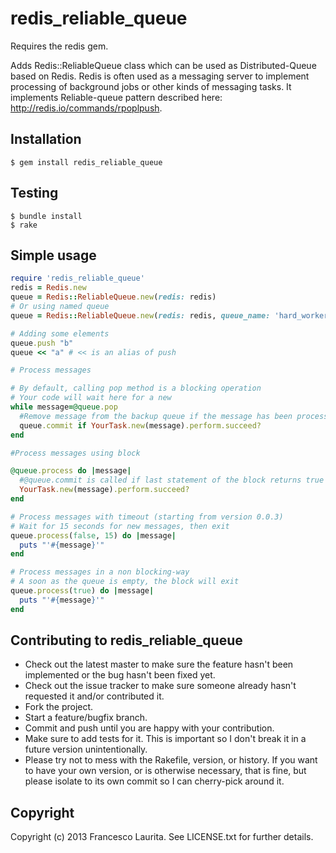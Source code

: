 redis_reliable_queue
=============
Requires the redis gem.

Adds Redis::ReliableQueue class which can be used as Distributed-Queue based on Redis.
Redis is often used as a messaging server to implement processing of background jobs or other kinds of messaging tasks.
It implements Reliable-queue pattern described here: http://redis.io/commands/rpoplpush.

Installation
----------------
    $ gem install redis_reliable_queue

Testing
----------------
    $ bundle install
    $ rake

Simple usage
----------------

```ruby
require 'redis_reliable_queue'
redis = Redis.new
queue = Redis::ReliableQueue.new(redis: redis)
# Or using named queue
queue = Redis::ReliableQueue.new(redis: redis, queue_name: 'hard_worker')

# Adding some elements
queue.push "b"
queue << "a" # << is an alias of push

# Process messages

# By default, calling pop method is a blocking operation
# Your code will wait here for a new  
while message=@queue.pop
  #Remove message from the backup queue if the message has been processed without errors
  queue.commit if YourTask.new(message).perform.succeed?
end

#Process messages using block

@queue.process do |message|
  #@queue.commit is called if last statement of the block returns true
  YourTask.new(message).perform.succeed?
end

# Process messages with timeout (starting from version 0.0.3)
# Wait for 15 seconds for new messages, then exit
queue.process(false, 15) do |message|
  puts "'#{message}'"
end

# Process messages in a non blocking-way
# A soon as the queue is empty, the block will exit
queue.process(true) do |message|
  puts "'#{message}'"
end
```
Contributing to redis_reliable_queue
----------------

* Check out the latest master to make sure the feature hasn't been implemented or the bug hasn't been fixed yet.
* Check out the issue tracker to make sure someone already hasn't requested it and/or contributed it.
* Fork the project.
* Start a feature/bugfix branch.
* Commit and push until you are happy with your contribution.
* Make sure to add tests for it. This is important so I don't break it in a future version unintentionally.
* Please try not to mess with the Rakefile, version, or history. If you want to have your own version, or is otherwise necessary, that is fine, but please isolate to its own commit so I can cherry-pick around it.

Copyright
----------------

Copyright (c) 2013 Francesco Laurita. See LICENSE.txt for
further details.
